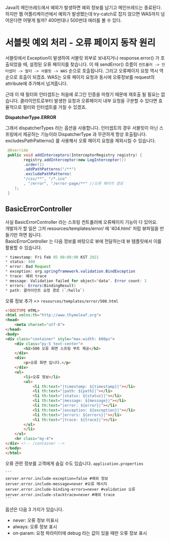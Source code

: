 Java의 메인쓰레드에서 예외가 발생하면 예외 정보를 남기고 메인쓰레드는 종료된다.
하지만 웹 어플리케이션에서 예외가 발생했는데 try-catch로 잡지 않으면 WAS까지 넘어온다면 어떻게 될까?
400번대나 500번대 에러를 볼 수 있다.

# 서블릿 예외 처리 - 오류 페이지 동작 원리

서블릿에서 Exception이 발생하여 서블릿 외부로 보내지거나 response.error() 가 호출되었을 때, 설정된 오류 페이지를 찾습니다.
이 때 sendError() 흐름이 `컨트롤러 -> 인터셉터 -> 필터 -> 서블릿 -> WAS` 순으로 호출됩니다. 그리고 오류페이지 요청 역시 역순으로 호출이 되겠죠. WAS는 오류 페이지 요청과 동시에 오류정보를 request의 attribute에 추가해서 넘겨줍니다. <br>

근데 이 때 필터와 인터셉트는 처음에 로그인 인증을 마쳤기 때문에 재호출 될 필요는 없습니다. 클라이언트로부터 발생한 요청과 오류페이지 내부 요청을 구분할 수 있다면 효율적으로 필터와 인터셉트를 거칠 수 있겠죠. <br>

**DispatcherType.ERROR**

그래서 dispatcherTypes 라는 옵션을 사용합니다. 인터셉트의 경우 서블릿이 아닌 스프링에서 제공하는 기능이라 DispatcherType 과 무관하게 항상 호출됩니다. excludesPathPatterns() 를 사용해서 오류 페이지 요청을 제외시킬 수 있습니다. <br>

```java
 @Override
 public void addInterceptors(InterceptorRegistry registry) {
        registry.addInterceptor(new LogInterceptor())
        .order(1)
        .addPathPatterns("/**")
        .excludePathPatterns(
        "/css/**", "/*.ico"
        , "/error", "/error-page/**" //오류 페이지 경로
    );
 }
```

## BasicErrorController

사실 BasicErrorController 라는 스프링 컨트롤러에 오류페이지 기능이 다 있어요. <br>
개발자가 할 일은 그저 resources/templates/error/ 에 '404.html' 처럼 뷰파일을 만들기만 하면 됩니다. <br>
BasicErrorController 는 다음 정보를 바탕으로 뷰에 전달하는데 뷰 템플릿에서 이를 활용할 수 있습니다.

```java
* timestamp: Fri Feb 05 00:00:00 KST 2021
* status: 400
* error: Bad Request
* exception: org.springframework.validation.BindException
* trace: 예외 trace
* message: Validation failed for object='data'. Error count: 1
* errors: Errors(BindingResult)
* path: 클라이언트 요청 경로 (`/hello`)
```

오류 정보 추가 => `resources/templates/error/500.html`

```html
<!DOCTYPE HTML>
<html xmlns:th="http://www.thymeleaf.org">
<head>
    <meta charset="utf-8">
</head>
<body>
<div class="container" style="max-width: 600px">
    <div class="py-5 text-center">
        <h2>500 오류 화면 스프링 부트 제공</h2>
    </div>
    <div>
        <p>오류 화면 입니다.</p>
    </div>
    <ul>
        <li>오류 정보</li>
        <ul>
            <li th:text="|timestamp: ${timestamp}|"></li>
            <li th:text="|path: ${path}|"></li>
            <li th:text="|status: ${status}|"></li>
            <li th:text="|message: ${message}|"></li>
            <li th:text="|error: ${error}|"></li>
            <li th:text="|exception: ${exception}|"></li>
            <li th:text="|errors: ${errors}|"></li>
            <li th:text="|trace: ${trace}|"></li>
        </ul>
        </li>
    </ul>
    <hr class="my-4">
</div> <!-- /container -->
</body>
</html>
```

오류 관련 정보를 고객에게 숨길 수도 있습니다.
`application.properties`

    ```
    server.error.include-exception=false #예외 정보
    server.error.include-message=never #오류 메시지
    server.error.include-binding-errors=never #validation 오류
    server.error.include-stacktrace=never #예외 trace
    ```

옵션은 다음 3 가지가 있습니다.

- never: 오류 정보 미표시
- always: 오류 정보 표시
- on-param: 요청 파라미터에 debug 라는 값이 있을 때만 오류 정보 표시
